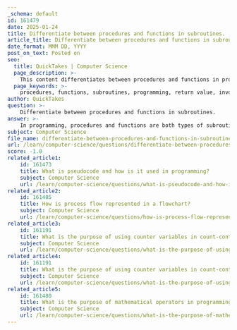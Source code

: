 ```yaml
---
_schema: default
id: 161479
date: 2025-01-24
title: Differentiate between procedures and functions in subroutines.
article_title: Differentiate between procedures and functions in subroutines.
date_format: MMM DD, YYYY
post_on_text: Posted on
seo:
  title: QuickTakes | Computer Science
  page_description: >-
    This content differentiates between procedures and functions in programming, highlighting their characteristics, purposes, return values, and examples.
  page_keywords: >-
    procedures, functions, subroutines, programming, return value, invocation, modularity, example, code organization, reusability
author: QuickTakes
question: >-
    Differentiate between procedures and functions in subroutines.
answer: >-
    In programming, procedures and functions are both types of subroutines that help organize code and promote reusability. However, they have distinct characteristics and serve different purposes. Here’s a detailed differentiation between the two:\n\n### 1. Return Value\n- **Procedure**: A procedure is a block of code that performs a specific task but does not return a value. It is primarily used for executing a sequence of statements, such as modifying data or printing output.\n- **Function**: A function is designed to perform a task and return a value. This return value can be used in expressions or assigned to variables, making functions integral to calculations and data processing.\n\n### 2. Purpose\n- **Procedure**: Procedures are often used for performing actions that do not require a return value. For example, they might be used to update a database, print a report, or perform a series of operations without needing to provide feedback to the caller.\n- **Function**: Functions are used to compute values and can be part of expressions. They encapsulate logic that can be reused throughout the program, such as mathematical calculations or data transformations.\n\n### 3. Invocation\n- **Procedure**: Procedures can be called from other procedures or functions and can be invoked at any point during the program's execution. They are typically used when the outcome of the operation does not need to be captured.\n- **Function**: Functions can also be called from other functions or procedures, but they are typically invoked in contexts where their return value is needed. For instance, a function might be called to calculate a value that will be used in a conditional statement or assigned to a variable.\n\n### 4. Modularity\nBoth procedures and functions contribute to modularity in programming. By breaking down a program into smaller, manageable sections, developers can focus on individual components, making the code easier to understand and maintain. This modular approach helps in organizing complex programs and enhances code readability.\n\n### Example\nHere’s a simple example to illustrate the difference:\n\n**Procedure Example**:\n```python\ndef print_greeting(name):\n    print(f"Hello, {name}!")\n```\nIn this example, `print_greeting` is a procedure that performs the action of printing a greeting but does not return any value.\n\n**Function Example**:\n```python\ndef calculate_area(length, width):\n    return length * width\n```\nIn this example, `calculate_area` is a function that computes the area of a rectangle and returns the result, which can be used in further calculations or expressions.\n\n### Conclusion\nIn summary, the primary difference between procedures and functions lies in their return values and purposes. Procedures perform tasks without returning values, while functions are designed to compute and return values. Understanding these differences is crucial for effective programming and code organization.
subject: Computer Science
file_name: differentiate-between-procedures-and-functions-in-subroutines.md
url: /learn/computer-science/questions/differentiate-between-procedures-and-functions-in-subroutines
score: -1.0
related_article1:
    id: 161473
    title: What is pseudocode and how is it used in programming?
    subject: Computer Science
    url: /learn/computer-science/questions/what-is-pseudocode-and-how-is-it-used-in-programming
related_article2:
    id: 161485
    title: How is process flow represented in a flowchart?
    subject: Computer Science
    url: /learn/computer-science/questions/how-is-process-flow-represented-in-a-flowchart
related_article3:
    id: 161191
    title: What is the purpose of using counter variables in count-controlled loops?
    subject: Computer Science
    url: /learn/computer-science/questions/what-is-the-purpose-of-using-counter-variables-in-countcontrolled-loops
related_article4:
    id: 161191
    title: What is the purpose of using counter variables in count-controlled loops?
    subject: Computer Science
    url: /learn/computer-science/questions/what-is-the-purpose-of-using-counter-variables-in-countcontrolled-loops
related_article5:
    id: 161480
    title: What is the purpose of mathematical operators in programming?
    subject: Computer Science
    url: /learn/computer-science/questions/what-is-the-purpose-of-mathematical-operators-in-programming
---
```


&nbsp;